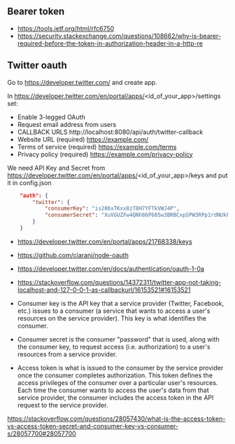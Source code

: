 ## Bearer token

- https://tools.ietf.org/html/rfc6750
- https://security.stackexchange.com/questions/108662/why-is-bearer-required-before-the-token-in-authorization-header-in-a-http-re

## Twitter oauth

Go to https://developer.twitter.com/ and create app.

In https://developer.twitter.com/en/portal/apps/<id_of_your_app>/settings set:

- Enable 3-legged OAuth
- Request email address from users
- CALLBACK URLS http://localhost:8080/api/auth/twitter-callback
- Website URL (required) https://example.com/
- Terms of service (required) https://example.com/terms
- Privacy policy (required) https://example.com/privacy-policy

We need API Key and Secret from https://developer.twitter.com/en/portal/apps/<id_of_your_app>/keys and put it in config.json

```json
    "auth": {
        "twitter": {
            "consumerKey": "is286xTKxx8zT8H7YFTkVWJ4P",
            "consumerSecret": "XuVGUZFw4QNh86P605w3BRBCxpSPW3RPp1rdNUkP3d2DoKMpG3"
        }
    }
```

- https://developer.twitter.com/en/portal/apps/21768338/keys
- https://github.com/ciaranj/node-oauth
- https://developer.twitter.com/en/docs/authentication/oauth-1-0a
- https://stackoverflow.com/questions/14372311/twitter-app-not-taking-localhost-and-127-0-0-1-as-callbackurl/16153521#16153521

- Consumer key is the API key that a service provider (Twitter, Facebook, etc.) issues to a consumer (a service that wants to access a user's resources on the service provider). This key is what identifies the consumer.
- Consumer secret is the consumer "password" that is used, along with the consumer key, to request access (i.e. authorization) to a user's resources from a service provider.
- Access token is what is issued to the consumer by the service provider once the consumer completes authorization. This token defines the access privileges of the consumer over a particular user's resources. Each time the consumer wants to access the user's data from that service provider, the consumer includes the access token in the API request to the service provider.

https://stackoverflow.com/questions/28057430/what-is-the-access-token-vs-access-token-secret-and-consumer-key-vs-consumer-s/28057700#28057700
